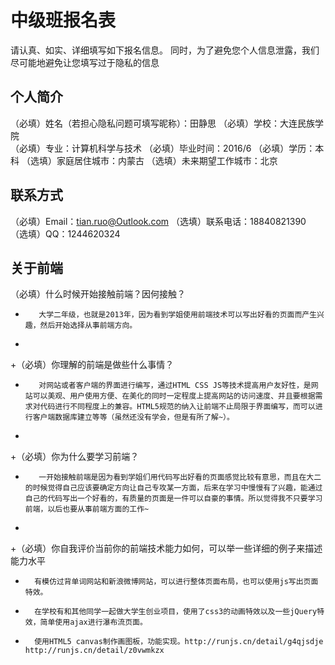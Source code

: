 # 中级班报名表

请认真、如实、详细填写如下报名信息。
同时，为了避免您个人信息泄露，我们尽可能地避免让您填写过于隐私的信息

## 个人简介

（必填）姓名（若担心隐私问题可填写昵称）：田静思
（必填）学校：大连民族学院  
（必填）专业：计算机科学与技术
（必填）毕业时间：2016/6
（必填）学历：本科
（选填）家庭居住城市：内蒙古
（选填）未来期望工作城市：北京

## 联系方式

（必填）Email：tian.ruo@Outlook.com
（选填）联系电话：18840821390
（选填）QQ：1244620324

## 关于前端

（必填）什么时候开始接触前端？因何接触？
+        大学二年级，也就是2013年，因为看到学姐使用前端技术可以写出好看的页面而产生兴趣，然后开始选择从事前端方向。
+
+（必填）你理解的前端是做些什么事情？
+        对网站或者客户端的界面进行编写，通过HTML CSS JS等技术提高用户友好性，是网站可以美观、用户使用方便、在美化的同时一定程度上提高网站的访问速度、并且要根据需求对代码进行不同程度上的兼容。HTML5规范的纳入让前端不止局限于界面编写，而可以进行客户端数据库建立等等（虽然还没有学会，但是有所了解~）。
+
+（必填）你为什么要学习前端？
+        一开始接触前端是因为看到学姐们用代码写出好看的页面感觉比较有意思，而且在大二的时候觉得自己应该要确定方向让自己专攻某一方面，后来在学习中慢慢有了兴趣，能通过自己的代码写出一个好看的，有质量的页面是一件可以自豪的事情。所以觉得我不只要学习前端，以后也要从事前端方面的工作~
+
+（必填）你自我评价当前你的前端技术能力如何，可以举一些详细的例子来描述能力水平
+       有模仿过背单词网站和新浪微博网站，可以进行整体页面布局，也可以使用js写出页面特效。
+       在学校有和其他同学一起做大学生创业项目，使用了css3的动画特效以及一些jQuery特效，简单使用ajax进行瀑布流页面。
+       使用HTML5 canvas制作画图板，功能实现。http://runjs.cn/detail/g4qjsdje          http://runjs.cn/detail/z0vwmkzx
